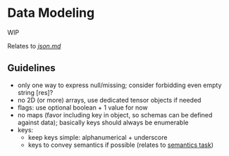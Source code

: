 # Data Modeling
WIP

Relates to [_json.md_](json.md)

## Guidelines
- <a name="a211212171620"></a> only one way to express null/missing; consider forbidding even empty string [res]?
- <a name="a211212171834"></a> no 2D (or more) arrays, use dedicated tensor objects if needed
- <a name="a210513114314"></a> flags: use optional boolean + 1 value for now
- <a name="a220104142114"></a> no maps (favor including key in object, so schemas can be defined against data); basically keys should always be enumerable
- <a name="a220104142115"></a> keys:
  - <a name="a220104142116"></a> keep keys simple: alphanumerical + underscore
  - <a name="a220104142117"></a> keys to convey semantics if possible (relates to [semantics task](https://github.com/galliaproject/gallia-docs/blob/master/tasks.md#t210124100546))
<br/>
<br/>
<br/>
<br/>
<br/>
<br/>
<br/>
<br/>
<br/>
<br/>
<br/>
<br/>
<br/>
<br/>
<br/>
<br/>
<br/>
<br/>
<br/>
<br/>
<br/>
<br/>
<br/>
<br/>
<br/>
<br/>
<br/>
<br/>
<br/>
<br/>
<br/>
<br/>
<br/>
<br/>
<br/>
<br/>
<br/>
<br/>
<br/>
<br/>
<br/>
<br/>
<br/>
<br/>
<br/>
<br/>
<br/>
<br/>
